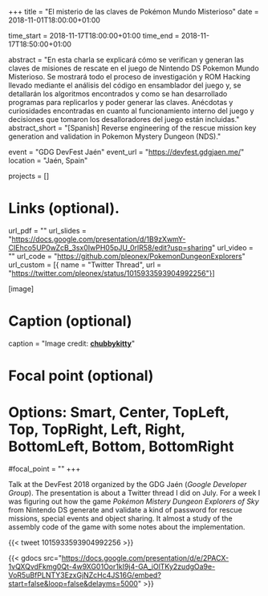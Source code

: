 +++
title = "El misterio de las claves de Pokémon Mundo Misterioso"
date = 2018-11-01T18:00:00+01:00

time_start = 2018-11-17T18:00:00+01:00
time_end = 2018-11-17T18:50:00+01:00

abstract = "En esta charla se explicará cómo se verifican y generan las claves de misiones de rescate en el juego de Nintendo DS Pokemon Mundo Misterioso. Se mostrará todo el proceso de investigación y ROM Hacking llevado mediante el análisis del código en ensamblador del juego y, se detallarán los algoritmos encontrados y como se han desarrollado programas para replicarlos y poder generar las claves. Anécdotas y curiosidades encontradas en cuanto al funcionamiento interno del juego y decisiones que tomaron los desalloradores del juego están incluidas."
abstract_short = "[Spanish] Reverse engineering of the rescue mission key generation and validation in Pokemon Mystery Dungeon (NDS)."

event = "GDG DevFest Jaén"
event_url = "https://devfest.gdgjaen.me/"
location = "Jaén, Spain"

projects = []

# Links (optional).
url_pdf = ""
url_slides = "https://docs.google.com/presentation/d/1B9zXwmY-CIEhco5UP0wZcB_3sx0IwPH05pJU_0rlR58/edit?usp=sharing"
url_video = ""
url_code = "https://github.com/pleonex/PokemonDungeonExplorers"
url_custom = [{ name = "Twitter Thread", url = "https://twitter.com/pleonex/status/1015933593904992256"}]

[image]
  # Caption (optional)
  caption = "Image credit: [**chubbykitty**](http://gallery.minitokyo.net/view/607532)"

  # Focal point (optional)
  # Options: Smart, Center, TopLeft, Top, TopRight, Left, Right, BottomLeft, Bottom, BottomRight
  #focal_point = ""
+++

Talk at the DevFest 2018 organized by the GDG Jaén (_Google Developer Group_).
The presentation is about a Twitter thread I did on July. For a week I was
figuring out how the game _Pokémon Mistery Dungeon Explorers of Sky_ from
Nintendo DS generate and validate a kind of password for rescue missions,
special events and object sharing. It almost a study of the assembly code
of the game with some notes about the implementation.

{{< tweet 1015933593904992256 >}}

{{< gdocs src="https://docs.google.com/presentation/d/e/2PACX-1vQXQvdFkmg0Qt-4w9XG01Oor1kI9j4-GA_iOlTKy2zudgOa9e-VoR5uBfPLNTY3EzxGjNZcHc4JS16G/embed?start=false&loop=false&delayms=5000" >}}
